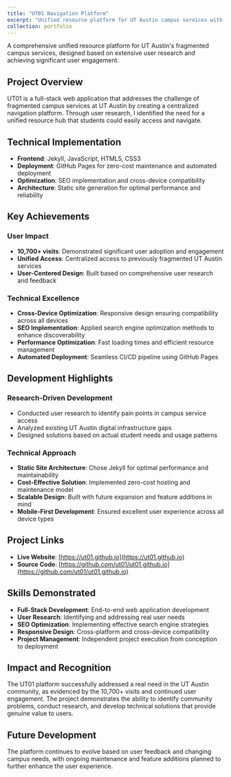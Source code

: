 ```yaml
---
title: "UT01 Navigation Platform"
excerpt: "Unified resource platform for UT Austin campus services with 10,700+ visits and cross-device optimization<br/><img src='/images/ut01-500x300.png'>"
collection: portfolio
---
```


A comprehensive unified resource platform for UT Austin's fragmented campus services, designed based on extensive user research and achieving significant user engagement.

## Project Overview
UT01 is a full-stack web application that addresses the challenge of fragmented campus services at UT Austin by creating a centralized navigation platform. Through user research, I identified the need for a unified resource hub that students could easily access and navigate.

## Technical Implementation
- **Frontend**: Jekyll, JavaScript, HTML5, CSS3
- **Deployment**: GitHub Pages for zero-cost maintenance and automated deployment
- **Optimization**: SEO implementation and cross-device compatibility
- **Architecture**: Static site generation for optimal performance and reliability

## Key Achievements

### User Impact
- **10,700+ visits**: Demonstrated significant user adoption and engagement
- **Unified Access**: Centralized access to previously fragmented UT Austin services
- **User-Centered Design**: Built based on comprehensive user research and feedback

### Technical Excellence
- **Cross-Device Optimization**: Responsive design ensuring compatibility across all devices
- **SEO Implementation**: Applied search engine optimization methods to enhance discoverability
- **Performance Optimization**: Fast loading times and efficient resource management
- **Automated Deployment**: Seamless CI/CD pipeline using GitHub Pages

## Development Highlights

### Research-Driven Development
- Conducted user research to identify pain points in campus service access
- Analyzed existing UT Austin digital infrastructure gaps
- Designed solutions based on actual student needs and usage patterns

### Technical Approach
- **Static Site Architecture**: Chose Jekyll for optimal performance and maintainability
- **Cost-Effective Solution**: Implemented zero-cost hosting and maintenance model
- **Scalable Design**: Built with future expansion and feature additions in mind
- **Mobile-First Development**: Ensured excellent user experience across all device types

## Project Links
- **Live Website**: [https://ut01.github.io](https://ut01.github.io)
- **Source Code**: [https://github.com/ut01/ut01.github.io](https://github.com/ut01/ut01.github.io)

## Skills Demonstrated
- **Full-Stack Development**: End-to-end web application development
- **User Research**: Identifying and addressing real user needs
- **SEO Optimization**: Implementing effective search engine strategies
- **Responsive Design**: Cross-platform and cross-device compatibility
- **Project Management**: Independent project execution from conception to deployment

## Impact and Recognition
The UT01 platform successfully addressed a real need in the UT Austin community, as evidenced by the 10,700+ visits and continued user engagement. The project demonstrates the ability to identify community problems, conduct research, and develop technical solutions that provide genuine value to users.

## Future Development
The platform continues to evolve based on user feedback and changing campus needs, with ongoing maintenance and feature additions planned to further enhance the user experience.